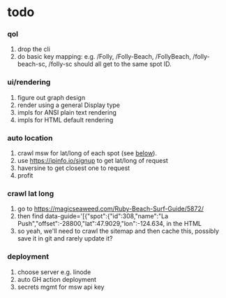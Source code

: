 # todo

### qol
1. drop the cli
1. do basic key mapping: e.g. /Folly, /Folly-Beach, /FollyBeach,
   /folly-beach-sc, /folly-sc should all get to the same spot ID.

### ui/rendering
1. figure out graph design
1. render using a general Display type
1. impls for ANSI plain text rendering
1. impls for HTML default rendering

### auto location
1. crawl msw for lat/long of each spot (see [below](#crawl-lat-long)).
1. use https://ipinfo.io/signup to get lat/long of request
1. haversine to get closest one to request
1. profit

### crawl lat long
1. go to https://magicseaweed.com/Ruby-Beach-Surf-Guide/5872/
1. then find
      data-guide='[{"spot":{"id":308,"name":"La Push","offset":-28800,"lat":47.9029,"lon":-124.634,
  in the HTML
1. so yeah, we'll need to crawl the sitemap and then cache this, possibly save it in git and
  rarely update it?

### deployment
1. choose server e.g. linode
1. auto GH action deployment
1. secrets mgmt for msw api key
